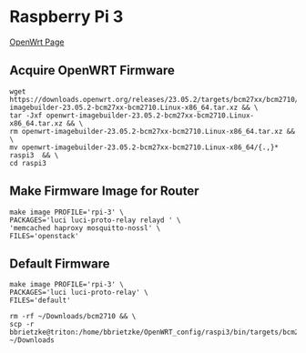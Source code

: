 # Raspberry Pi 3
[OpenWrt Page](https://downloads.openwrt.org/releases/23.05.2/targets/bcm27xx/bcm2710/)

## Acquire OpenWRT Firmware
```
wget https://downloads.openwrt.org/releases/23.05.2/targets/bcm27xx/bcm2710/openwrt-imagebuilder-23.05.2-bcm27xx-bcm2710.Linux-x86_64.tar.xz && \
tar -Jxf openwrt-imagebuilder-23.05.2-bcm27xx-bcm2710.Linux-x86_64.tar.xz && \
rm openwrt-imagebuilder-23.05.2-bcm27xx-bcm2710.Linux-x86_64.tar.xz && \
mv openwrt-imagebuilder-23.05.2-bcm27xx-bcm2710.Linux-x86_64/{.,}* raspi3  && \
cd raspi3
```

## Make Firmware Image for Router
```
make image PROFILE='rpi-3' \
PACKAGES='luci luci-proto-relay relayd ' \ 
'memcached haproxy mosquitto-nossl' \
FILES='openstack'
```

## Default Firmware
```
make image PROFILE='rpi-3' \
PACKAGES='luci luci-proto-relay' \
FILES='default'
```

```
rm -rf ~/Downloads/bcm2710 && \
scp -r bbrietzke@triton:/home/bbrietzke/OpenWRT_config/raspi3/bin/targets/bcm27xx/bcm2710 ~/Downloads
```

